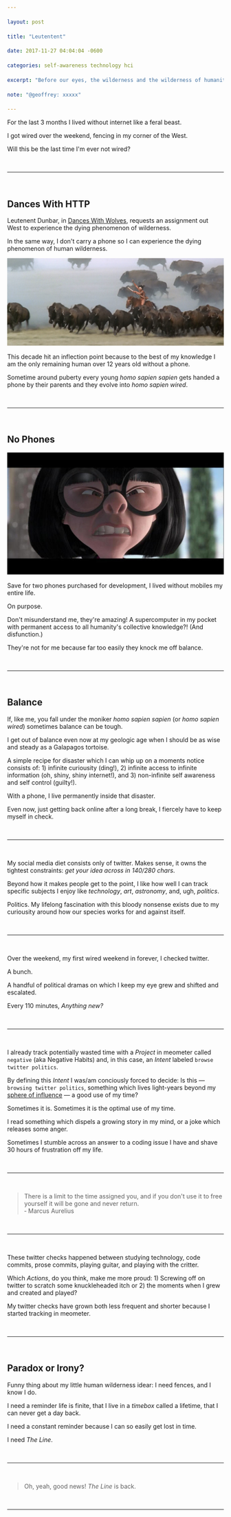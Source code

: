 ```yaml
---

layout: post

title: "Leutentent"

date: 2017-11-27 04:04:04 -0600

categories: self-awareness technology hci 

excerpt: "Before our eyes, the wilderness and the wilderness of humanity recedes."

note: "@geoffrey: xxxxx"

---
```


<!-- calls to action -->
[beta-signup]: https://beta.meometer.com

<!-- local -->
[about-actions]: /docs/about-actions/
[about-intents]: /docs/about-intents/
[about-projects]: /docs/about-projects/
[about-nudges]: /docs/about-nudges/

<!-- external -->
[imdb-dances-with-wolves]: http://www.imdb.com/title/tt0099348/?ref_=nv_sr_1
[sphere-of-influence]: http://www.answers.com/Q/What_is_a_'sphere_of_influence'

<!-- images -->
[image-dances-with-wolves]: /assets/image-dances-with-wolves-001.png "Dances With Wolves 001"
[image-edna-no-capes]: /assets/image-edna-no-capes.jpg "Edna"
[image-003]: /assets/image-003.jpg "Title 003"
[image-004]: /assets/image-004.jpg "Title 004"
[image-005]: /assets/image-005.jpg "Title 005"
[image-006]: /assets/image-006.jpg "Title 006"
[image-007]: /assets/image-007.jpg "Title 007"
[image-008]: /assets/image-008.jpg "Title 008"
[image-009]: /assets/image-009.jpg "Title 009"
[image-010]: /assets/image-010.jpg "Title 010"
[image-011]: /assets/image-011.jpg "Title 011"

For the last 3 months I lived without internet like a feral beast.

I got wired over the weekend, fencing in my corner of the West.

Will this be the last time I'm ever not wired?

<br/>

___

<br/>

## Dances With HTTP

Leutenent Dunbar, in [Dances With Wolves][imdb-dances-with-wolves], requests an assignment out West to experience the dying phenomenon of wilderness.

In the same way, I don't carry a phone so I can experience the dying phenomenon of human wilderness.

![Dances With Wolves][image-dances-with-wolves]

This decade hit an inflection point because to the best of my knowledge I am the only remaining human over 12 years old without a phone.

Sometime around puberty every young _homo sapien sapien_ gets handed a phone by their parents and they evolve into _homo sapien wired_.

<br/>

___

<br/>

## No Phones

![Edna][image-edna-no-capes]

Save for two phones purchased for development, I lived without mobiles my entire life.

On purpose.

Don't misunderstand me, they're amazing! A supercomputer in my pocket with permanent access to all humanity's collective knowledge?! (And disfunction.)

They're not for me because far too easily they knock me off balance.

<br/>

___

<br/>

## Balance

If, like me, you fall under the moniker _homo sapien sapien_ (or _homo sapien wired_) sometimes balance can be tough.

I get out of balance even now at my geologic age when I should be as wise and steady as a Galapagos tortoise.

A simple recipe for disaster which I can whip up on a moments notice consists of: 1) infinite curiousity (ding!), 2) infinite access to infinite information (oh, shiny, shiny internet!), and 3) non-infinite self awareness and self control (guilty!).

With a phone, I live permanently inside that disaster.

Even now, just getting back online after a long break, I fiercely have to keep myself in check.

<br/>

___

<br/>

My social media diet consists only of twitter. Makes sense, it owns the tightest constraints: _get your idea across in 140/280 chars_.

Beyond how it makes people get to the point, I like how well I can track specific subjects I enjoy like  _technology_, _art_, _astronomy_, and, ugh, _politics_.

Politics. My lifelong fascination with this bloody nonsense exists due to my curiousity around how our species works for and against itself.

<br/>

___

<br/>

Over the weekend, my first wired weekend in forever, I checked twitter.

A bunch.

A handful of political dramas on which I keep my eye grew and shifted and escalated.

Every 110 minutes, _Anything new?_

<br/>

___

<br/>

I already track potentially wasted time with a _Project_ in meometer called `negative` (aka Negative Habits) and, in this case, an _Intent_ labeled `browse twitter politics`.

By defining this _Intent_ I was/am conciously forced to decide: Is this — `browsing twitter politics`, something which lives light-years beyond my [sphere of influence][sphere-of-influence] — a good use of my time?

Sometimes it is. Sometimes it is the optimal use of my time.

I read something which dispels a growing story in my mind, or a joke which releases some anger.

Sometimes I stumble across an answer to a coding issue I have and shave 30 hours of frustration off my life.

<br/>

___

<br/>

> There is a limit to the time assigned you, and if you don't use it to free yourself it will be gone and never return.
> <br />&#8208; Marcus Aurelius

<br/>

___

<br/>

These twitter checks happened between studying technology, code commits, prose commits, playing guitar, and playing with the critter.

Which _Actions_, do you think, make me more proud: 1) Screwing off on twitter to scratch some knuckleheaded itch or 2) the moments when I grew and created and played?

My twitter checks have grown both less frequent and shorter because I started tracking in meometer.

<br/>

___

<br/>

## Paradox or Irony?

Funny thing about my little human wilderness idear: I need fences, and I know I do.

I need a reminder life is finite, that I live in a _timebox_ called a lifetime, that I can never get a day back.

I need a constant reminder because I can so easily get lost in time.

I need _The Line_.

<br/>

___

<br/>

> Oh, yeah, good news! _The Line_ is back.

<br/>

___

<br/>
